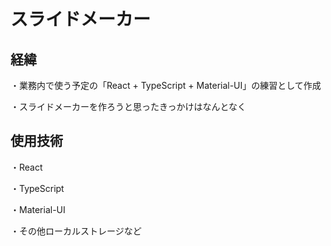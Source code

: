 # スライドメーカー

## 経緯

・業務内で使う予定の「React + TypeScript + Material-UI」の練習として作成

・スライドメーカーを作ろうと思ったきっかけはなんとなく

## 使用技術

・React

・TypeScript

・Material-UI

・その他ローカルストレージなど